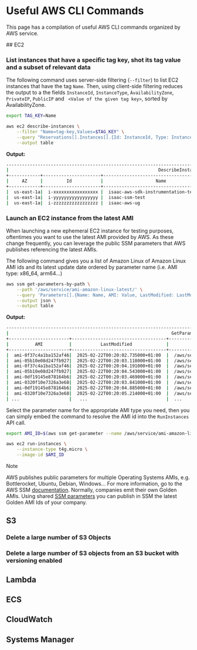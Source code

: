 # Useful AWS CLI Commands

This page has a compilation of useful AWS CLI commands organized by AWS service.

## EC2

### List instances that have a specific tag key, shot its tag value and a subset of relevant data

The following command uses server-side filtering (`--filter`) to list EC2 instances that have the tag `Name`. Then, using client-side filtering reduces the output to a the fields `InstanceId`, `InstanceType`, `ÀvailabilityZone`, `PrivateIP`, `PublicIP` and ` <Value of the given tag key>`, sorted by ÀvailabilityZone.

```bash
export TAG_KEY=Name

aws ec2 describe-instances \
    --filter "Name=tag-key,Values=$TAG_KEY" \
    --query "Reservations[].Instances[].{Id: InstanceId, Type: InstanceType, AZ: Placement.AvailabilityZone, PrivateIP: PrivateIpAddress, PublicIP: PublicIpAddress, Name: Tags[?Key=='$TAG_KEY'] | [0].Value} | sort_by(@,&AZ) " \
    --output table
```

**Output:**

```bash
------------------------------------------------------------------------------------------------------------------------------------
|                                                         DescribeInstances                                                        |
+------------+----------------------+---------------------------------------------+----------------+-----------------+-------------+
|     AZ     |         Id           |                    Name                     |   PrivateIP    |    PublicIP     |    Type     |
+------------+----------------------+---------------------------------------------+----------------+-----------------+-------------+
|  us-east-1a|  i-xxxxxxxxxxxxxxxxx |  isaac-aws-sdk-instrumentation-testing      |  10.0.1.60     |  54.x.y.z       |  t3.medium  |
|  us-east-1a|  i-yyyyyyyyyyyyyyyyy |  isaac-ssm-test                             |  172.31.33.245 |  None           |  t2.micro   |
|  us-east-1a|  i-zzzzzzzzzzzzzzzzz |  isaac-aws-ug                               |  10.0.1.102    |  3.x.y.z        |  t3.medium  |
```

### Launch an EC2 instance from the latest AMI

When launching a new ephemeral EC2 instance for testing purposes, oftentimes you want to use the latest AMI provided by AWS. As these change frequently, you can leverage the public SSM parameters that AWS publishes referencing the latest AMIs.

The following command gives you a list of Amazon Linux of Amazon Linux AMI ids and its latest update date ordered by parameter name (i.e. AMI type: x86_64, arm64...) 

```bash
aws ssm get-parameters-by-path \
    --path '/aws/service/ami-amazon-linux-latest/' \
    --query 'Parameters[].{Name: Name, AMI: Value, LastModified: LastModifiedDate} | sort_by(@,&Name)' \
    --output json \
    --output table
```

**Output:**

```bash
------------------------------------------------------------------------------------------------------------------------------------------------
|                                                              GetParametersByPath                                                             |
+-----------------------+------------------------------------+---------------------------------------------------------------------------------+
|          AMI          |           LastModified             |                                      Name                                       |
+-----------------------+------------------------------------+---------------------------------------------------------------------------------+
|  ami-0f37c4a1ba152af46|  2025-02-22T00:20:02.735000+01:00  |  /aws/service/ami-amazon-linux-latest/al2023-ami-kernel-6.1-arm64               |
|  ami-05b10e08d247fb927|  2025-02-22T00:20:03.118000+01:00  |  /aws/service/ami-amazon-linux-latest/al2023-ami-kernel-6.1-x86_64              |
|  ami-0f37c4a1ba152af46|  2025-02-22T00:20:04.191000+01:00  |  /aws/service/ami-amazon-linux-latest/al2023-ami-kernel-default-arm64           |
|  ami-05b10e08d247fb927|  2025-02-22T00:20:04.543000+01:00  |  /aws/service/ami-amazon-linux-latest/al2023-ami-kernel-default-x86_64          |
|  ami-0df19145e878164b6|  2025-02-22T00:20:03.469000+01:00  |  /aws/service/ami-amazon-linux-latest/al2023-ami-minimal-kernel-6.1-arm64       |
|  ami-0320f10e7326a3e68|  2025-02-22T00:20:03.841000+01:00  |  /aws/service/ami-amazon-linux-latest/al2023-ami-minimal-kernel-6.1-x86_64      |
|  ami-0df19145e878164b6|  2025-02-22T00:20:04.885000+01:00  |  /aws/service/ami-amazon-linux-latest/al2023-ami-minimal-kernel-default-arm64   |
|  ami-0320f10e7326a3e68|  2025-02-22T00:20:05.214000+01:00  |  /aws/service/ami-amazon-linux-latest/al2023-ami-minimal-kernel-default-x86_64  |
| ...                   |   ...                              |  ...                                                                            |
```

Select the parameter name for the appropriate AMI type you need, then you can simply embed the command to resolve the AMI id into the `RunInstances` API call.

```bash
export AMI_ID=$(aws ssm get-parameter --name /aws/service/ami-amazon-linux-latest/al2023-ami-kernel-default-arm64 --query 'Parameter.Value' --output text)

aws ec2 run-instances \
    --instance-type t4g.micro \
    --image-id $AMI_ID
```

> [!NOTE]
> AWS publishes public parameters for multiple Operating Systems AMIs, e.g. Bottlerocket, Ubuntu, Debian, Windows...  For more information, go to the AWS SSM [documentation](https://docs.aws.amazon.com/systems-manager/latest/userguide/parameter-store-finding-public-parameters.html).
> Normally, companies emit their own Golden AMIs. Using shared [SSM parameters](https://docs.aws.amazon.com/systems-manager/latest/userguide/parameter-store-shared-parameters.html) you can publish in SSM the latest Golden AMI Ids of your company.  

## S3

### Delete a large number of S3 Objects

### Delete a large number of S3 objects from an S3 bucket with versioning enabled

## Lambda

## ECS

## CloudWatch

## Systems Manager
